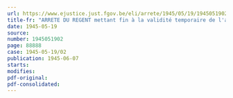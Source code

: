 ```yaml
---
url: https://www.ejustice.just.fgov.be/eli/arrete/1945/05/19/1945051902/justel
title-fr: "ARRETE DU REGENT mettant fin à la validité temporaire de l'arrêté du 9 aout 1941, relatif à la réparation des dommages résultant des accidents du travail dans les causes desquels est intervenu un fait de guerre"
date: 1945-05-19
source:
number: 1945051902
page: 88888
case: 1945-05-19/02
publication: 1945-06-07
starts:
modifies:
pdf-original:
pdf-consolidated:
---
```


